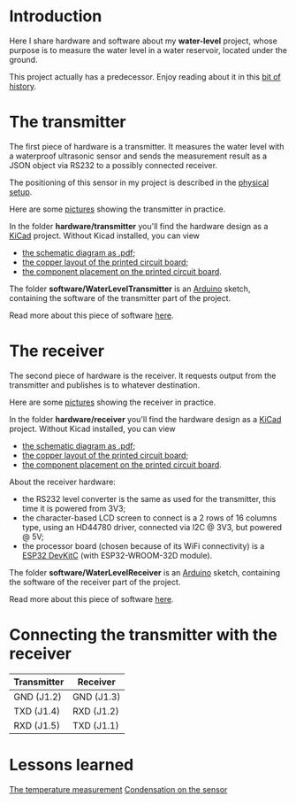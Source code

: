 # Introduction
Here I share hardware and software about my **water-level** project,
whose purpose is to measure the water level in a water reservoir,
located under the ground.

This project actually has a predecessor. Enjoy reading about it in this [bit of history](doc/history.md).

# The transmitter
The first piece of hardware is a transmitter.
It measures the water level with a waterproof ultrasonic sensor and sends the measurement result as a JSON object via RS232 to a possibly connected receiver.

The positioning of this sensor in my project is described in the [physical setup](doc/physical.md).

Here are some [pictures](doc/pictures-transmitter.md) showing the transmitter in practice.

In the folder **hardware/transmitter** you'll find the hardware design as a [KiCad](https://www.kicad.org/) project.
Without Kicad installed, you can view
- [the schematic diagram as .pdf](../master/hardware/transmitter.pdf);
- [the copper layout of the printed circuit board](../master/hardware/transmitter_cu.pdf);
- [the component placement on the printed circuit board](../master/hardware/transmitter_silk.pdf).

The folder **software/WaterLevelTransmitter** is an [Arduino](https://www.arduino.cc/) sketch, containing the software of the transmitter part of the project.

Read more about this piece of software [here](doc/water-level-transmitter-software.md).

# The receiver
The second piece of hardware is the receiver.
It requests output from the transmitter and publishes is to whatever destination.

Here are some [pictures](doc/pictures-receiver.md) showing the receiver in practice.

In the folder **hardware/receiver** you'll find the hardware design as a [KiCad](https://www.kicad.org/) project.
Without Kicad installed, you can view
- [the schematic diagram as .pdf](../master/hardware/receiver.pdf);
- [the copper layout of the printed circuit board](../master/hardware/receiver_cu.pdf);
- [the component placement on the printed circuit board](../master/hardware/receiver_silk.pdf).

About the receiver hardware:
- the RS232 level converter is the same as used for the transmitter, this time it is powered from 3V3;
- the character-based LCD screen to connect is a 2 rows of 16 columns type, using an HD44780 driver, connected via I2C @ 3V3, but powered @ 5V;
- the processor board (chosen because of its WiFi connectivity) is a [ESP32 DevKitC](https://docs.espressif.com/projects/esp-idf/en/latest/esp32/hw-reference/esp32/get-started-devkitc.html)
 (with ESP32-WROOM-32D module).

The folder **software/WaterLevelReceiver** is an [Arduino](https://www.arduino.cc/) sketch, containing the software of the receiver part of the project.

Read more about this piece of software [here](doc/water-level-receiver-software.md).

# Connecting the transmitter with the receiver

| Transmitter | Receiver   |
| ----------- | ---------- |
| GND (J1.2)  | GND (J1.3) |
| TXD (J1.4)  | RXD (J1.2) |
| RXD (J1.5)  | TXD (J1.1) |

# Lessons learned
[The temperature measurement](doc/ll01.md)
[Condensation on the sensor](doc/ll02.md)



